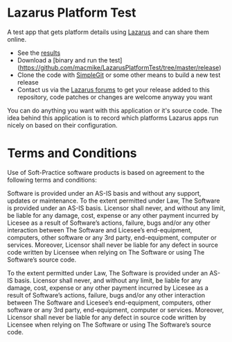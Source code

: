 Lazarus Platform Test
=====================

A test app that gets platform details using [Lazarus](http://www.lazarus.freepascal.org) and can share them online. 

- See the [results](http://soft-practice.com/lazarus-platform-tests "Platform Test results")
- Download a [binary and run the test] (https://github.com/macmike/LazarusPlatformTest/tree/master/release)
- Clone the code with [SimpleGit](http://soft-practice.com/apps/simplegit) or some other means to build a new test release
- Contact us via the [Lazarus forums](http://forum.lazarus.freepascal.org/index.php?action=pm;sa=send;u=45976) to get your release added to this repository, code patches or changes are welcome anyway you want

You can do anything you want with this application or it's source code. The idea behind this application is to record which platforms Lazarus apps run nicely on based on their configuration.


Terms and Conditions
====================

Use of Soft-Practice software products is based on agreement to the following terms and conditions:

Software is provided under an AS-IS basis and without any support, updates or maintenance.
To the extent permitted under Law, The Software is provided under an AS-IS basis. Licensor shall never, and without any limit, be liable for any damage, cost, expense or any other payment incurred by Licesee as a result of Software’s actions, failure, bugs and/or any other interaction between The Software  and Licesee’s end-equipment, computers, other software or any 3rd party, end-equipment, computer or services.  Moreover, Licensor shall never be liable for any defect in source code written by Licensee when relying on The Software or using The Software’s source code. 

To the extent permitted under Law, The Software is provided under an AS-IS basis. Licensor shall never, and without any limit, be liable for any damage, cost, expense or any other payment incurred by Licesee as a result of Software’s actions, failure, bugs and/or any other interaction between The Software  and Licesee’s end-equipment, computers, other software or any 3rd party, end-equipment, computer or services.  Moreover, Licensor shall never be liable for any defect in source code written by Licensee when relying on The Software or using The Software’s source code.
